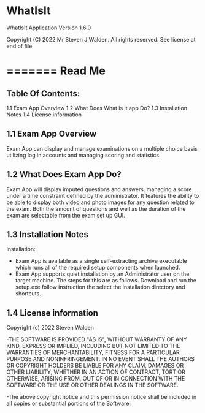 # WhatIsIt
WhatIsIt Application Version 1.6.0

Copyright (C) 2022  Mr Steven J Walden.
All rights reserved.
See license at end of file

=======
Read Me
=======

Table Of Contents:
------------------
1.1 Exam App Overview
1.2 What Does What is it app Do?
1.3 Installation Notes
1.4 License information


1.1 Exam App Overview
--------------------

Exam App can display and manage examinations on a multiple choice basis utilizing log in accounts and managing scoring and statistics.


1.2 What Does Exam App Do?
-------------------------

Exam App will display imputed questions and answers. managing a score under a time constraint defined by the administrator.
It features the ability to be able to display both video and photo images for any question related to the exam.
Both the amount of questions and well as the duration of the exam are selectable from the exam set up GUI. 


1.3 Installation Notes
----------------------

Installation:

- Exam App is available as a single self-extracting archive executable which runs 
  all of the required setup components when launched. 
- Exam App supports quiet installation by an Administrator user on the target machine. 
  The steps for this are as follows. Download and run the setup.exe follow instruction the select the
  installation directory and shortcuts.


1.4 License information
----------------------

Copyright (c) 2022 Steven Walden

-THE SOFTWARE IS PROVIDED "AS IS", WITHOUT WARRANTY OF ANY KIND, EXPRESS OR
 IMPLIED, INCLUDING BUT NOT LIMITED TO THE WARRANTIES OF MERCHANTABILITY,
 FITNESS FOR A PARTICULAR PURPOSE AND NONINFRINGEMENT. IN NO EVENT SHALL THE
 AUTHORS OR COPYRIGHT HOLDERS BE LIABLE FOR ANY CLAIM, DAMAGES OR OTHER
 LIABILITY, WHETHER IN AN ACTION OF CONTRACT, TORT OR OTHERWISE, ARISING FROM,
 OUT OF OR IN CONNECTION WITH THE SOFTWARE OR THE USE OR OTHER DEALINGS IN THE
 SOFTWARE.

-The above copyright notice and this permission notice shall be included in
 all copies or substantial portions of the Software.
